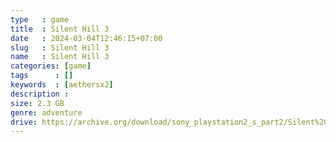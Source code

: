 ```yaml
---
type   : game
title  : Silent Hill 3
date   : 2024-03-04T12:46:15+07:00
slug   : Silent Hill 3
name   : Silent Hill 3
categories: [game]
tags      : []
keywords  : [aethersx2]
description : 
size: 2.3 GB
genre: adventure
drive: https://archive.org/download/sony_playstation2_s_part2/Silent%20Hill%203%20%28USA%29%20%28En%2CJa%2CFr%2CDe%2CEs%2CIt%2CKo%29.zip
---
```


